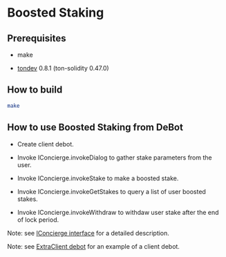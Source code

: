 # Boosted Staking

## Prerequisites

- make

- [tondev](https://github.com/tonlabs/tondev) 0.8.1 (ton-solidity 0.47.0)


## How to build

```bash
make
```

## How to use Boosted Staking from DeBot

- Create client debot.

- Invoke IConcierge.invokeDialog to gather stake parameters from the user.

- Invoke IConcierge.invokeStake to make a boosted stake.

- Invoke IConcierge.invokeGetStakes to query a list of user boosted stakes.

- Invoke IConcierge.invokeWithdraw to withdaw user stake after the end of lock period.

Note: see [IConcierge interface](./interfaces/IConcierge.sol) for a detailed description.

Note: see [ExtraClient debot](./ExtraClient.sol) for an example of a client debot.